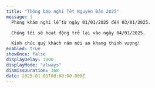 ```yaml
---
title: "Thông báo nghỉ Tết Nguyên Đán 2025"
message: |
  Phòng khám nghỉ lễ từ ngày 01/01/2025 đến 03/01/2025.

  Chúng tôi sẽ hoạt động trở lại vào ngày 04/01/2025.

  Kính chúc quý khách năm mới an khang thịnh vượng!
enabled: true
showOnce: false
displayDelay: 1000
displayMode: "always"
dismissDuration: 168
date: 2025-01-01T00:00:00.000Z
---
```


